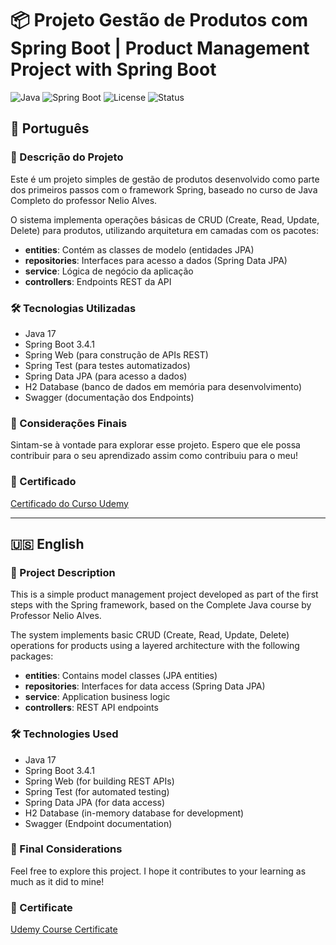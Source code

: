 # 📦 Projeto Gestão de Produtos com Spring Boot | Product Management Project with Spring Boot

![Java](https://img.shields.io/badge/Java-17-blue?logo=java)
![Spring Boot](https://img.shields.io/badge/Spring%20Boot-3.4.1-brightgreen?logo=springboot)
![License](https://img.shields.io/badge/license-MIT-lightgrey)
![Status](https://img.shields.io/badge/status-learning-blue)

## 📑 Português

### 📌 Descrição do Projeto

Este é um projeto simples de gestão de produtos desenvolvido como parte dos primeiros passos com o framework Spring, baseado no curso de Java Completo do professor Nelio Alves.

O sistema implementa operações básicas de CRUD (Create, Read, Update, Delete) para produtos, utilizando arquitetura em camadas com os pacotes:

- **entities**: Contém as classes de modelo (entidades JPA)  
- **repositories**: Interfaces para acesso a dados (Spring Data JPA)  
- **service**: Lógica de negócio da aplicação  
- **controllers**: Endpoints REST da API  

### 🛠 Tecnologias Utilizadas

- Java 17  
- Spring Boot 3.4.1  
- Spring Web (para construção de APIs REST)  
- Spring Test (para testes automatizados)  
- Spring Data JPA (para acesso a dados)  
- H2 Database (banco de dados em memória para desenvolvimento)  
- Swagger (documentação dos Endpoints)  

### 💬 Considerações Finais

Sintam-se à vontade para explorar esse projeto. Espero que ele possa contribuir para o seu aprendizado assim como contribuiu para o meu!

### 📜 Certificado

[Certificado do Curso Udemy](https://www.udemy.com/certificate/UC-a3d76d51-5450-4e6e-9b98-1c71a1472ddc/)

---

## 🇺🇸 English

### 📌 Project Description

This is a simple product management project developed as part of the first steps with the Spring framework, based on the Complete Java course by Professor Nelio Alves.

The system implements basic CRUD (Create, Read, Update, Delete) operations for products using a layered architecture with the following packages:

- **entities**: Contains model classes (JPA entities)  
- **repositories**: Interfaces for data access (Spring Data JPA)  
- **service**: Application business logic  
- **controllers**: REST API endpoints  

### 🛠 Technologies Used

- Java 17  
- Spring Boot 3.4.1  
- Spring Web (for building REST APIs)  
- Spring Test (for automated testing)  
- Spring Data JPA (for data access)  
- H2 Database (in-memory database for development)  
- Swagger (Endpoint documentation)  

### 💬 Final Considerations

Feel free to explore this project. I hope it contributes to your learning as much as it did to mine!

### 📜 Certificate

[Udemy Course Certificate](https://www.udemy.com/certificate/UC-a3d76d51-5450-4e6e-9b98-1c71a1472ddc/)
